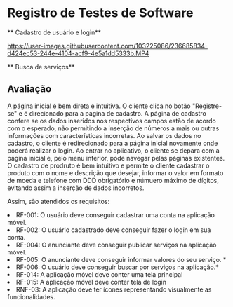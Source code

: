 # Registro de Testes de Software

** Cadastro de usuário e login**

https://user-images.githubusercontent.com/103225086/236685834-d424ec53-244e-4104-acf9-4e5a1dd5333b.MP4

** Busca de serviços**

<link>

## Avaliação

A página inicial é bem direta e intuitiva. O cliente clica no botão "Registre-se" e é direcionado para a página de cadastro. A página de cadastro confere se os dados inseridos nos respectivos campos estão de acordo com o esperado, não permitindo a inserção de números a mais ou outras informações com características incorretas.
Ao salvar os dados no cadastro, o cliente é redirecionado para a página inicial novamente onde poderá realizar o login. 
Ao entrar no aplicativo, o cliente se depara com a página inicial e, pelo menu inferior, pode navegar pelas páginas existentes. 
O cadastro de prodruto é bem intuitivo e permite o cliente cadastrar o produto com o nome e descrição que desejar, informar o valor em formato de moeda e telefone com DDD obrigatório e númuero máximo de dígitos, evitando assim a inserção de dados incorretos.

Assim, são atendidos os requisitos:
<li> RF-001: O usuário deve conseguir cadastrar uma conta na aplicação móvel.	
<li> RF-002: O usuário cadastrado deve conseguir fazer o login em sua conta.	
<li> RF-004: O anunciante deve conseguir publicar serviços na aplicação móvel.
<li> RF-005: O anunciante deve conseguir informar valores do seu serviço.	
*<li> RF-006: O usuário deve conseguir buscar por serviços na aplicação.*
<li> RF-014: A aplicação móvel deve conter uma tela principal 	
<li> RF-015: A aplicação móvel deve conter tela de login 	
<li> RNF-03: A aplicação deve ter ícones representando visualmente as funcionalidades.	
